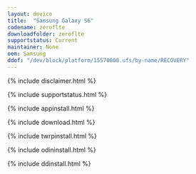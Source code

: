 ```yaml
---
layout: device
title:  "Samsung Galaxy S6"
codename: zeroflte
downloadfolder: zeroflte
supportstatus: Current
maintainer: None
oem: Samsung
ddof: "/dev/block/platform/15570000.ufs/by-name/RECOVERY"
---
```


{% include disclaimer.html %}

{% include supportstatus.html %}

{% include appinstall.html %}

{% include download.html %}

{% include twrpinstall.html %}

{% include odininstall.html %}

{% include ddinstall.html %}
